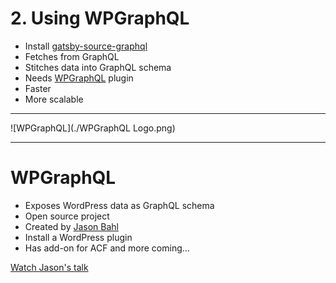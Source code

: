 # 2. Using WPGraphQL

- Install [gatsby-source-graphql](https://www.gatsbyjs.org/packages/gatsby-source-graphql/)
- Fetches from GraphQL
- Stitches data into GraphQL schema
- Needs [WPGraphQL](http://wpgraphql.com) plugin
- Faster
- More scalable

---

![WPGraphQL](./WPGraphQL Logo.png)

---

# WPGraphQL

- Exposes WordPress data as GraphQL schema
- Open source project
- Created by [Jason Bahl](https://twitter.com/jasonbahl/)
- Install a WordPress plugin
- Has add-on for ACF and more coming...

[Watch Jason's talk](https://wordpress.tv/2019/03/08/jason-bahl-building-static-sites-with-wordpress-gatsby-and-wpgraphql/)